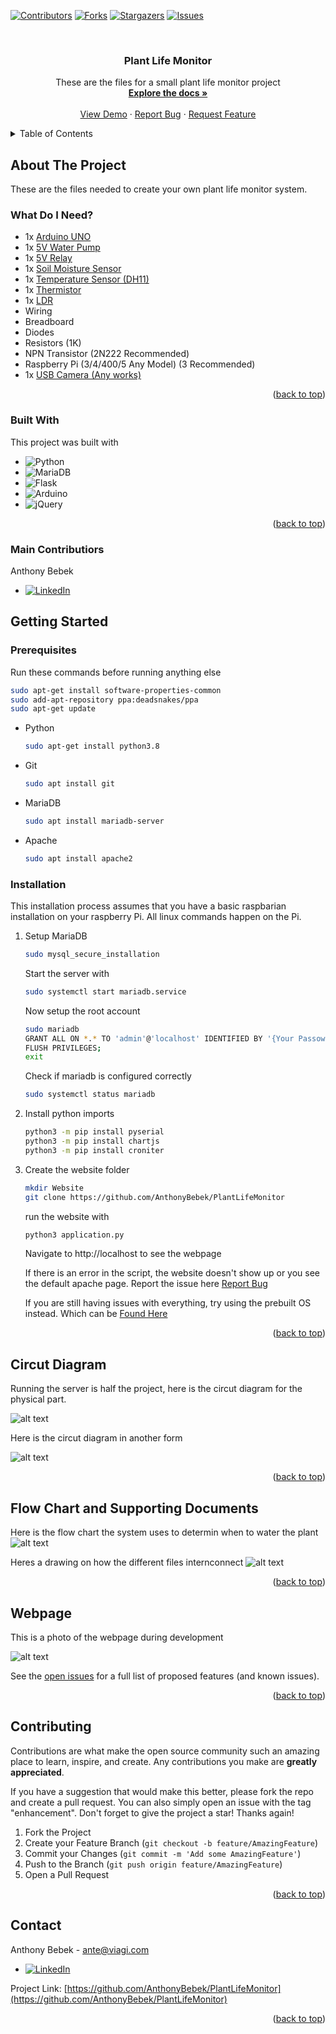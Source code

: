 <a name="readme-top"></a>
[![Contributors][contributors-shield]][contributors-url]
[![Forks][forks-shield]][forks-url]
[![Stargazers][stars-shield]][stars-url]
[![Issues][issues-shield]][issues-url]




<!-- PROJECT LOGO -->
<br />
<div align="center">

  <h3 align="center">Plant Life Monitor</h3>

  <p align="center">
    These are the files for a small plant life monitor project
    <br />
    <a href="https://github.com/AnthonyBebek/PlantLifeMonitor"><strong>Explore the docs »</strong></a>
    <br />
    <br />
    <a href="https://github.com/AnthonyBebek/PlantLifeMonitor">View Demo</a>
    ·
    <a href="https://github.com/AnthonyBebek/PlantLifeMonitor/issues">Report Bug</a>
    ·
    <a href="https://github.com/AnthonyBebek/PlantLifeMonitor/issues">Request Feature</a>
  </p>
</div>



<!-- TABLE OF CONTENTS -->
<details>
  <summary>Table of Contents</summary>
  <ol>
    <li>
      <a href="#about-the-project">About The Project</a>
      <ul>
        <li><a href="#What-Do-I-Need?">What Do I Need</a></li>
        <li><a href="#built-with">Built With</a></li>
      </ul>
    </li>
    <li>
      <a href="#getting-started">Getting Started</a>
      <ul>
        <li><a href="#prerequisites">Prerequisites</a></li>
        <li><a href="#installation">Installation</a></li>
      </ul>
    </li>
    <li><a href="#Circut Diagram">Circut Diagram</a></li>
    <li><a href="#Flow Chart and Supporting Documents">Flow Chart and Supporting Documents</a></li>
    <li><a href="#Webpage">Webpage</a></li>
    <li><a href="#contributing">Contributing</a></li>
    <li><a href="#contact">Contact</a></li>
  </ol>
</details>



<!-- ABOUT THE PROJECT -->
## About The Project

These are the files needed to create your own plant life monitor system.

### What Do I Need?
* 1x <a href="https://store-usa.arduino.cc/?selectedStore=us">Arduino UNO</a>
* 1x <a href="https://www.aliexpress.com/item/32898826601.html?aff_fcid=fcff6904473640c4bb0aed1afde8ad6e-1710336244977-03793-e3mYvyk&aff_fsk=e3mYvyk&aff_platform=product&sk=e3mYvyk&aff_trace_key=fcff6904473640c4bb0aed1afde8ad6e-1710336244977-03793-e3mYvyk&terminal_id=6aa137df24334048a6d6fd69880f2bd9">5V Water Pump </a>
* 1x <a href="https://www.jaycar.com.au/arduino-compatible-5v-relay/p/XC4419">5V Relay</a>
* 1x <a href="https://www.jaycar.com.au/duinotech-arduino-compatible-soil-moisture-sensor-module/p/XC4604?pos=1&queryId=988ffabb9c984ec1a0c1612edee84f14">Soil Moisture Sensor</a>
* 1x <a href="https://core-electronics.com.au/dht11-temperature-and-relative-humidity-sensor-module.html">Temperature Sensor (DH11)</a>
* 1x <a href="https://www.jaycar.com.au/10k-epoxy-dip-ntc-thermistor/p/RN3440?pos=1&queryId=ba1f7c9d40641b6579caabf872f55e28&sort=relevance&searchText=thermistor">Thermistor</a>
* 1x <a href="https://www.jaycar.com.au/small-light-dependent-resistor-ldr/p/RD3480?pos=1&queryId=8de7b317c0a30a73d77fa5e68c9f82db&sort=relevance&searchText=LDR">LDR</a>
* Wiring
* Breadboard
* Diodes 
* Resistors (1K)
* NPN Transistor (2N222 Recommended)
* Raspberry Pi (3/4/400/5 Any Model) (3 Recommended)
* 1x <a href="https://www.jbhifi.com.au/products/hp-320-full-hd-webcam?ab_version=A&srsltid=AfmBOopzhGPslyLP9vxwdudkUB63rPnzDr5D8J1onyJ-u3nVqyI-CxxAyaU">USB Camera (Any works)</a>


<p align="right">(<a href="#readme-top">back to top</a>)</p>



### Built With

This project was built with

* ![Python](https://img.shields.io/badge/python-3670A0?style=for-the-badge&logo=python&logoColor=ffdd54)
* ![MariaDB](https://img.shields.io/badge/MariaDB-003545?style=for-the-badge&logo=mariadb&logoColor=white)
* ![Flask](https://img.shields.io/badge/flask-%23000.svg?style=for-the-badge&logo=flask&logoColor=white)
* ![Arduino](https://img.shields.io/badge/-Arduino-00979D?style=for-the-badge&logo=Arduino&logoColor=white)
* ![jQuery](https://img.shields.io/badge/jquery-%230769AD.svg?style=for-the-badge&logo=jquery&logoColor=white)

<p align="right">(<a href="#readme-top">back to top</a>)</p>

<!-- GETTING STARTED -->
### Main Contributiors

Anthony Bebek  
* [![LinkedIn][linkedin-shield]](https://www.linkedin.com/in/anthony-bebek-52b30a2b7/)

<!-- GETTING STARTED -->

## Getting Started


### Prerequisites

Run these commands before running anything else
```sh
sudo apt-get install software-properties-common
sudo add-apt-repository ppa:deadsnakes/ppa
sudo apt-get update
```

* Python
  ```sh
  sudo apt-get install python3.8
  ```

* Git
  ```sh
  sudo apt install git
  ```

* MariaDB
  ```sh
  sudo apt install mariadb-server
  ```


* Apache
  ```sh
  sudo apt install apache2
  ```

### Installation

This installation process assumes that you have a basic raspbarian installation on your raspberry Pi. All linux commands happen on the Pi.

1. Setup MariaDB
    ``` sh
    sudo mysql_secure_installation
    ```
    Start the server with
    ``` sh
    sudo systemctl start mariadb.service
    ```
    Now setup the root account
    ``` sh
    sudo mariadb
    GRANT ALL ON *.* TO 'admin'@'localhost' IDENTIFIED BY '{Your Passowrd}' WITH GRANT OPTION;
    FLUSH PRIVILEGES;
    exit
    ```
    Check if mariadb is configured correctly
    ``` sh
    sudo systemctl status mariadb
    ```

2. Install python imports
    ``` sh
    python3 -m pip install pyserial
    python3 -m pip install chartjs
    python3 -m pip install croniter
    ```

3. Create the website folder
    ``` sh
    mkdir Website
    git clone https://github.com/AnthonyBebek/PlantLifeMonitor
    ```
    run the website with
    ``` sh
    python3 application.py
    ```

    Navigate to http://localhost to see the webpage

    If there is an error in the script, the website doesn't show up or you see the default apache page. Report the issue here  <a href="https://github.com/AnthonyBebek/PlantLifeMonitor/issues">Report Bug</a>

    If you are still having issues with everything, try using the prebuilt OS instead. Which can be
    <a href="https://drive.google.com/file/d/1BN1muYDiF5sIKCxGLZ_ClekoyyZy8rxy/view?usp=share_link"> Found Here </a>

<p align="right">(<a href="#readme-top">back to top</a>)</p>



<!-- USAGE EXAMPLES -->
## Circut Diagram

Running the server is half the project, here is the circut diagram for the physical part.

![alt text](ReadmeImages/image.png)

Here is the circut diagram in another form

![alt text](ReadmeImages/image-1.png)

<p align="right">(<a href="#readme-top">back to top</a>)</p>

## Flow Chart and Supporting Documents

Here is the flow chart the system uses to determin when to water the plant
![alt text](ReadmeImages/image-2.png)

Heres a drawing on how the different files internconnect
![alt text](ReadmeImages/image-3.png)

<p align="right">(<a href="#readme-top">back to top</a>)</p>

## Webpage

This is a photo of the webpage during development

![alt text](ReadmeImages/image-4.png)

See the [open issues](https://github.com/AnthonyBebek/PlantLifeMonitor/issues) for a full list of proposed features (and known issues).

<p align="right">(<a href="#readme-top">back to top</a>)</p>



<!-- CONTRIBUTING -->
## Contributing

Contributions are what make the open source community such an amazing place to learn, inspire, and create. Any contributions you make are **greatly appreciated**.

If you have a suggestion that would make this better, please fork the repo and create a pull request. You can also simply open an issue with the tag "enhancement".
Don't forget to give the project a star! Thanks again!

1. Fork the Project
2. Create your Feature Branch (`git checkout -b feature/AmazingFeature`)
3. Commit your Changes (`git commit -m 'Add some AmazingFeature'`)
4. Push to the Branch (`git push origin feature/AmazingFeature`)
5. Open a Pull Request

<p align="right">(<a href="#readme-top">back to top</a>)</p>




<!-- CONTACT -->
## Contact

Anthony Bebek - ante@viagi.com
* [![LinkedIn][linkedin-shield]](https://www.linkedin.com/in/anthony-bebek-52b30a2b7/)

Project Link: [https://github.com/AnthonyBebek/PlantLifeMonitor](https://github.com/AnthonyBebek/PlantLifeMonitor)

<p align="right">(<a href="#readme-top">back to top</a>)</p>

<!-- MARKDOWN LINKS & IMAGES -->
<!-- https://www.markdownguide.org/basic-syntax/#reference-style-links -->
[contributors-shield]: https://img.shields.io/github/contributors/AnthonyBebek/PlantLifeMonitor.svg?style=for-the-badge
[contributors-url]: https://github.com/AnthonyBebek/PlantLifeMonitor/graphs/contributors
[forks-shield]: https://img.shields.io/github/forks/AnthonyBebek/PlantLifeMonitor.svg?style=for-the-badge
[forks-url]: https://github.com/AnthonyBebek/PlantLifeMonitor/network/members
[stars-shield]: https://img.shields.io/github/stars/AnthonyBebek/PlantLifeMonitor.svg?style=for-the-badge
[stars-url]: https://github.com/AnthonyBebek/PlantLifeMonitor/stargazers
[issues-shield]: https://img.shields.io/github/issues/AnthonyBebek/PlantLifeMonitor.svg?style=for-the-badge
[issues-url]: https://github.com/AnthonyBebek/PlantLifeMonitor/issues
[license-shield]: https://img.shields.io/github/license/AnthonyBebek/PlantLifeMonitor.svg?style=for-the-badge
[license-url]: https://github.com/AnthonyBebek/PlantLifeMonitor/blob/master/LICENSE.txt
[linkedin-shield]: https://img.shields.io/badge/-LinkedIn-black.svg?style=for-the-badge&logo=linkedin&colorB=555
[linkedin-url]: https://linkedin.com/in/linkedin_username
[product-screenshot]: images/screenshot.png
[Next.js]: https://img.shields.io/badge/next.js-000000?style=for-the-badge&logo=nextdotjs&logoColor=white
[Next-url]: https://nextjs.org/
[React.js]: https://img.shields.io/badge/React-20232A?style=for-the-badge&logo=react&logoColor=61DAFB
[React-url]: https://reactjs.org/
[Vue.js]: https://img.shields.io/badge/Vue.js-35495E?style=for-the-badge&logo=vuedotjs&logoColor=4FC08D
[Vue-url]: https://vuejs.org/
[Angular.io]: https://img.shields.io/badge/Angular-DD0031?style=for-the-badge&logo=angular&logoColor=white
[Angular-url]: https://angular.io/
[Svelte.dev]: https://img.shields.io/badge/Svelte-4A4A55?style=for-the-badge&logo=svelte&logoColor=FF3E00
[Svelte-url]: https://svelte.dev/
[Laravel.com]: https://img.shields.io/badge/Laravel-FF2D20?style=for-the-badge&logo=laravel&logoColor=white
[Laravel-url]: https://laravel.com
[Bootstrap.com]: https://img.shields.io/badge/Bootstrap-563D7C?style=for-the-badge&logo=bootstrap&logoColor=white
[Bootstrap-url]: https://getbootstrap.com
[JQuery.com]: https://img.shields.io/badge/jQuery-0769AD?style=for-the-badge&logo=jquery&logoColor=white
[JQuery-url]: https://jquery.com 
[Repo-url]: https://github.com/AnthonyBebek/PlantLifeMonitor
